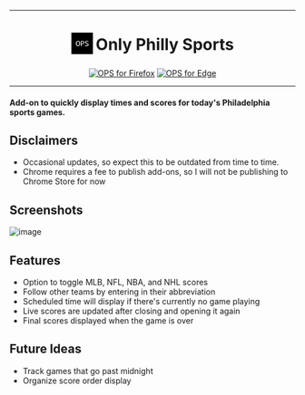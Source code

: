 *** 

<h1 align="center">
<sub>
<img src="./icons/logo.png" height="38" width="38">
</sub>
Only Philly Sports
</h1>

<p align="center">
<a href="https://addons.mozilla.org/addon/only-philly-sports/"><img src="https://user-images.githubusercontent.com/585534/107280546-7b9b2a00-6a26-11eb-8f9f-f95932f4bfec.png" alt="OPS for Firefox"></a>
<a href="https://microsoftedge.microsoft.com/addons/detail/only-philly-sports/abfhkhkibnnjcakeaogfnhcgiippfmge"><img src="https://user-images.githubusercontent.com/585534/107280673-a5ece780-6a26-11eb-9cc7-9fa9f9f81180.png" alt="OPS for Edge"></a>
</p>

***

#### Add-on to quickly display times and scores for today's Philadelphia sports games.

## Disclaimers

* Occasional updates, so expect this to be outdated from time to time.
* Chrome requires a fee to publish add-ons, so I will not be publishing to Chrome Store for now

## Screenshots

![image](https://user-images.githubusercontent.com/65685915/164351186-065826c8-9c7f-4ac9-81e7-c6d49a278a1a.png)
<br>

## Features

* Option to toggle MLB, NFL, NBA, and NHL scores
* Follow other teams by entering in their abbreviation
* Scheduled time will display if there's currently no game playing
* Live scores are updated after closing and opening it again
* Final scores displayed when the game is over

## Future Ideas

* Track games that go past midnight
* Organize score order display
